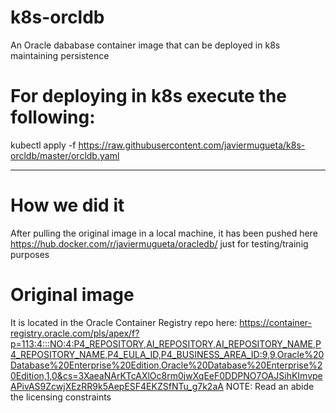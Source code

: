 # k8s-orcldb
An Oracle dababase container image that can be deployed in k8s maintaining persistence

# For deploying in k8s execute the following:
kubectl apply -f https://raw.githubusercontent.com/javiermugueta/k8s-orcldb/master/orcldb.yaml

---
# How we did it
After pulling the original image in a local machine, it has been pushed here https://hub.docker.com/r/javiermugueta/oracledb/ just for testing/trainig purposes


# Original image
It is located in the Oracle Container Registry repo here:
https://container-registry.oracle.com/pls/apex/f?p=113:4:::NO:4:P4_REPOSITORY,AI_REPOSITORY,AI_REPOSITORY_NAME,P4_REPOSITORY_NAME,P4_EULA_ID,P4_BUSINESS_AREA_ID:9,9,Oracle%20Database%20Enterprise%20Edition,Oracle%20Database%20Enterprise%20Edition,1,0&cs=3XaeaNArKTcAXlOc8rm0jwXqEeF0DDPNO7OAJSihKImvpeAPivAS9ZcwjXEzRR9k5AepESF4EKZSfNTu_g7k2aA
NOTE: Read an abide the licensing constraints
